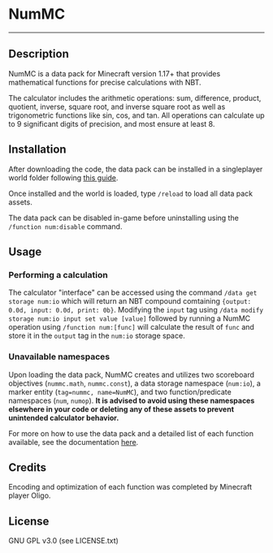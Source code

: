 # NumMC
***
## Description
NumMC is a data pack for Minecraft version 1.17+ that provides mathematical functions for precise calculations with NBT. 

The calculator includes the arithmetic operations: sum, difference, product, quotient, inverse, square root, and inverse square root as well as trigonometric functions like sin, cos, and tan. All operations can calculate up to 9 significant digits of precision, and most ensure at least 8.  

## Installation
After downloading the code, the data pack can be installed in a singleplayer world folder  following [this guide](https://minecraft.fandom.com/wiki/Tutorials/Installing_a_data_pack). 

Once installed and the world is loaded, type `/reload` to load all data pack assets.

The data pack can be disabled in-game before uninstalling using the `/function num:disable` command.

## Usage
### Performing a calculation
The calculator "interface" can be accessed using the command `/data get storage num:io` which will return an NBT compound comtaining `{output: 0.0d, input: 0.0d, print: 0b}`. Modifying the `input` tag using `/data modify storage num:io input set value [value]` followed by running a NumMC operation using `/function num:[func]` will calculate the result of `func` and store it in the `output` tag in the `num:io` storage space.

### Unavailable namespaces
Upon loading the data pack, NumMC creates and utilizes two scoreboard objectives (`nummc.math`, `nummc.const`), a data storage namespace (`num:io`), a marker entity (`tag=nummc, name=NumMC`), and two function/predicate namespaces (`num`, `numop`). **It is advised to avoid using these namespaces elsewhere in your code or deleting any of these assets to prevent unintended calculator behavior.**

For more on how to use the data pack and a detailed list of each function available, see the documentation [here](https://docs.google.com/document/d/1LXTrqe2D9sIrcE8mueH7tqS2T4TEtKjWmaLsyjfVc4w/edit?usp=sharing).

## Credits
Encoding and optimization of each function was completed by Minecraft player Oligo.

## License
GNU GPL v3.0 (see LICENSE.txt)